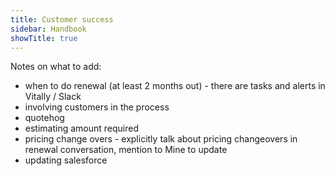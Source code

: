 ```yaml
---
title: Customer success
sidebar: Handbook
showTitle: true
---
```


Notes on what to add:
- when to do renewal (at least 2 months out) - there are tasks and alerts in Vitally / Slack
- involving customers in the process
- quotehog
- estimating amount required
- pricing change overs - explicitly talk about pricing changeovers in renewal conversation, mention to Mine to update
- updating salesforce
